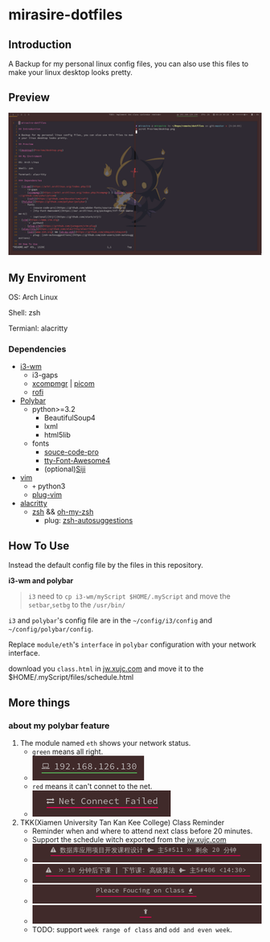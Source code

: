 # mirasire-dotfiles

## Introduction

A Backup for my personal linux config files, you can also use this files to make your linux desktop looks pretty.

## Preview

![desktop](Preview/desktop.png)

## My Enviroment

OS: Arch Linux

Shell: zsh

Termianl: alacritty

### Dependencies

- [i3-wm](https://wiki.archlinux.org/index.php/I3)
    - i3-gaps
    - [xcompmgr](https://wiki.archlinux.org/index.php/Xcompmgr) | [picom](https://github.com/yshui/picom)
    - [rofi](https://github.com/davatorium/rofi)
- [Polybar](https://github.com/polybar/polybar)
    - python>=3.2
        - BeautifulSoup4
        - lxml
        - html5lib
    - fonts
        - [souce-code-pro](https://github.com/adobe-fonts/source-code-pro)
        - [tty-Font-Awesome4](https://aur.archlinux.org/packages/ttf-font-awesome-4/)
        - (optional)[Siji](https://github.com/stark/siji)
- [vim](https://www.vim.otg)
    - `+` python3 
    - [plug-vim](https://github.com/junegunn/vim-plug)
- [alacritty](https://github.com/alacritty/alacritty)
    - [zsh](www.zsh.org) && [oh-my-zsh](https://github.com/ohmyzsh/ohmyzsh)
        - plug: [zsh-autosuggestions](https://github.com/zsh-users/zsh-autosuggestions)


## How To Use

Instead the default config file by the files in this repository.

**i3-wm and polybar**

> `i3` need to `cp i3-wm/myScript $HOME/.myScript`
>  and move the `setbar`,`setbg` to the `/usr/bin/`

`i3` and `polybar`'s config file are in the `~/config/i3/config` and `~/config/polybar/config`.

Replace `module/eth`'s `interface` in `polybar` configuration with your network interface.

download you `class.html` in [jw.xujc.com](http://jw.xujc.com) and move it to the $HOME/.myScript/files/schedule.html

## More things

### about my polybar feature

1. The module named `eth` shows your network status.
    - `green` means all right.
    - ![netok](Preview/netok.png)
    - `red` means it can't connet to the net.
    - ![netbad](Preview/netbad.png)
2. TKK(Xiamen University Tan Kan Kee College) Class Reminder
    - Reminder when and where to attend next class before 20 minutes.
    - Support the schedule witch exported from the [jw.xujc.com](http://jw.xujc.com)
    - ![sta3](Preview/sta3.png)
    - ![sta1](Preview/sta1.png)
    - ![sta2](Preview/sta2.png)
    - ![sta4](Preview/sta4.png)
    - TODO: support `week range of class` and `odd and even week`.
